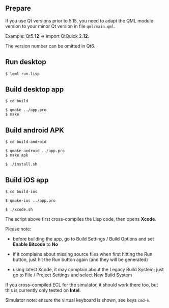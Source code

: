 
Prepare
-------

If you use Qt versions prior to 5.15, you need to adapt the QML module version
to your minor Qt version in file `qml/main.qml`.

Example: Qt5.**12** => import QtQuick 2.**12**.

The version number can be omitted in Qt6.



Run desktop
-----------
```
$ lqml run.lisp
```


Build desktop app
-----------------
```
$ cd build

$ qmake ../app.pro
$ make
```


Build android APK
-----------------
```
$ cd build-android

$ qmake-android ../app.pro
$ make apk

$ ./install.sh
```


Build iOS app
-------------
```
$ cd build-ios

$ qmake-ios ../app.pro

$ ./xcode.sh
```
The script above first cross-compiles the Lisp code, then opens **Xcode**.

Please note:

* before building the app, go to Build Settings / Build Options and set
  **Enable Bitcode** to **No**

* if it complains about missing source files when first hitting the Run button,
  just hit the Run button again (and they will be generated)

* using latest Xcode, it may complain about the Legacy Build System; just go to
  File / Project Settings and select New Build System

If you cross-compiled ECL for the simulator, it should work there too, but this
is currently only tested on **Intel**.

Simulator note: ensure the virtual keyboard is shown, see keys `cmd-k`.
